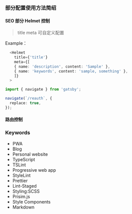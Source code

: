 ### 部分配置使用方法简绍

#### SEO 部分 Helmet 控制

> title meta 可自定义配置

Example：

```ts
  <Helmet
    title={'title'}
    meta={[
    { name: 'description', content: 'Sample' },
    { name: 'keywords', content: 'sample, something' },
    ]}
  >
```

```ts
import { navigate } from 'gatsby';

navigate(`/reauth`, {
  replace: true,
});
```

#### 路由控制

### Keywords

- PWA
- Blog
- Personal website
- TypeScript
- TSLint
- Progressive web app
- StyleLint
- Prettier
- Lint-Staged
- Styling:SCSS
- Prisim.js
- Style Components
- Markdown

```

```
